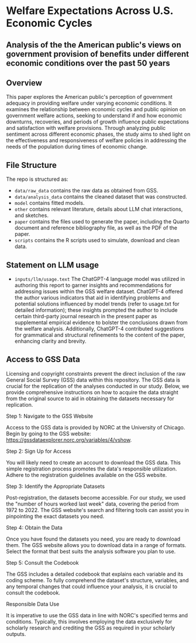 # Welfare Expectations Across U.S. Economic Cycles
## Analysis of the the American public's views on government provision of benefits under different economic conditions over the past 50 years

## Overview

This paper explores the American public's perception of government adequacy in providing welfare under varying economic conditions. It examines the relationship between economic cycles and public opinion on government welfare actions, seeking to understand if and how economic downturns, recoveries, and periods of growth influence public expectations and satisfaction with welfare provisions. Through analyzing public sentiment across different economic phases, the study aims to shed light on the effectiveness and responsiveness of welfare policies in addressing the needs of the population during times of economic change.

## File Structure

The repo is structured as:

-   `data/raw_data` contains the raw data as obtained from GSS.
-   `data/analysis_data` contains the cleaned dataset that was constructed.
-   `model` contains fitted models. 
-   `other` contains relevant literature, details about LLM chat interactions, and sketches.
-   `paper` contains the files used to generate the paper, including the Quarto document and reference bibliography file, as well as the PDF of the paper. 
-   `scripts` contains the R scripts used to simulate, download and clean data.


## Statement on LLM usage

- `inputs/llm/usage.text` The ChatGPT-4 language model was utilized in authoring this report to garner insights and recommendations for addressing issues within the GSS welfare dataset. ChatGPT-4 offered the author various indicators that aid in identifying problems and potential solutions influenced by model trends (refer to usage.txt for detailed information); these insights prompted the author to include certain third-party journal research in the present paper as supplemental empirical evidence to bolster the conclusions drawn from the welfare analysis. Additionally, ChatGPT-4 contributed suggestions for grammatical and structural refinements to the content of the paper, enhancing clarity and brevity.


## Access to GSS Data

Licensing and copyright constraints prevent the direct inclusion of the raw General Social Survey (GSS) data within this repository. The GSS data is crucial for the replication of the analyses conducted in our study. Below, we provide comprehensive instructions on how to acquire the data straight from the original source to aid in obtaining the datasets necessary for replication.

Step 1: Navigate to the GSS Website

Access to the GSS data is provided by NORC at the University of Chicago. Begin by going to the GSS website: https://gssdataexplorer.norc.org/variables/4/vshow.

Step 2: Sign Up for Access

You will likely need to create an account to download the GSS data. This simple registration process promotes the data's responsible utilization. Adhere to the registration guidelines available on the GSS website.

Step 3: Identify the Appropriate Datasets

Post-registration, the datasets become accessible. For our study, we used the "number of hours worked last week" data, covering the period from 1972 to 2022. The GSS website's search and filtering tools can assist you in pinpointing the exact datasets you need.

Step 4: Obtain the Data

Once you have found the datasets you need, you are ready to download them. The GSS website allows you to download data in a range of formats. Select the format that best suits the analysis software you plan to use.

Step 5: Consult the Codebook

The GSS includes a detailed codebook that explains each variable and its coding scheme. To fully comprehend the dataset's structure, variables, and any temporal changes that could influence your analysis, it is crucial to consult the codebook.

Responsible Data Use

It is imperative to use the GSS data in line with NORC's specified terms and conditions. Typically, this involves employing the data exclusively for scholarly research and crediting the GSS as required in your scholarly outputs.
